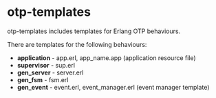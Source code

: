 otp-templates
======

otp-templates includes templates for Erlang OTP behaviours.

There are templates for the following behaviours:
* **application** - app.erl, app_name.app (application resource file)
* **supervisor** - sup.erl
* **gen_server** - server.erl
* **gen_fsm** - fsm.erl
* **gen_event** - event.erl, event_manager.erl (event manager template)
